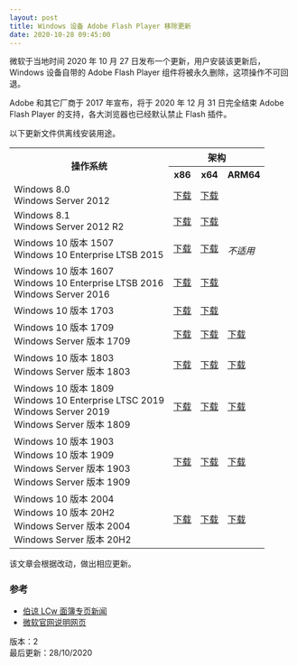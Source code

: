 ```yaml
---
layout: post
title: Windows 设备 Adobe Flash Player 移除更新
date: 2020-10-28 09:45:00
---
```

微软于当地时间 2020 年 10 月 27 日发布一个更新，用户安装该更新后，Windows 设备自带的 Adobe Flash Player 组件将被永久删除，这项操作不可回退。

Adobe 和其它厂商于 2017 年宣布，将于 2020 年 12 月 31 日完全结束 Adobe Flash Player 的支持，各大浏览器也已经默认禁止 Flash 插件。

以下更新文件供离线安装用途。

<table>
<tr>
<th rowspan="2">操作系统</th>
<th colspan="3">架构</th>
</tr>
<tr>
<th>x86</th>
<th>x64</th>
<th>ARM64</th>
</tr>
<tr>
<td>Windows 8.0<br>Windows Server 2012</td>
<td><a href="http://download.windowsupdate.com/c/msdownload/update/software/updt/2020/10/windows8-rt-kb4577586-x86_2c105da7125b3d7a33edc8fd07c322261625bd3c.msu">下载</a></td>
<td><a href="http://download.windowsupdate.com/c/msdownload/update/software/updt/2020/10/windows8-rt-kb4577586-x64_3dde08cdb47cb317ba47a9181fceee09951c614c.msu">下载</a></td>
<td rowspan="5" style="font-style: italic">不适用</td>
</tr>
<tr>
<td>Windows 8.1<br>Windows Server 2012 R2</td>
<td><a href="http://download.windowsupdate.com/d/msdownload/update/software/updt/2020/10/windows8.1-kb4577586-x86_d81dcb42a9b91d279c0b7510669bc0d556288fd3.msu">下载</a></td>
<td><a href="http://download.windowsupdate.com/d/msdownload/update/software/updt/2020/10/windows8.1-kb4577586-x64_1c039dbdafaf12e9163e8d56cf578cc998306ecd.msu">下载</a></td>
</tr>
<tr>
<td>Windows 10 版本 1507<br>Windows 10 Enterprise LTSB 2015</td>
<td><a href="http://download.windowsupdate.com/d/msdownload/update/software/updt/2020/10/windows10.0-kb4577586-x86_cc1837e27113e5444e025cf2dc2e2ed556ba77f9.msu">下载</a></td>
<td><a href="http://download.windowsupdate.com/c/msdownload/update/software/updt/2020/10/windows10.0-kb4577586-x64_a0ff1622de1e30a2400d56903161a3c0757c29d1.msu">下载</a></td>
</tr>
<tr>
<td>Windows 10 版本 1607<br>Windows 10 Enterprise LTSB 2016<br>Windows Server 2016</td>
<td><a href="http://download.windowsupdate.com/d/msdownload/update/software/updt/2020/10/windows10.0-kb4577586-x86_97a4f342e91e40b921727a8b944a29f7155f3ca1.msu">下载</a></td>
<td><a href="http://download.windowsupdate.com/c/msdownload/update/software/updt/2020/10/windows10.0-kb4577586-x64_809b9640d04c5af4c7e78499052abaa936cb670a.msu">下载</a></td>
</tr>
<tr>
<td>Windows 10 版本 1703</td>
<td><a href="http://download.windowsupdate.com/d/msdownload/update/software/updt/2020/10/windows10.0-kb4577586-x86_9a3ade6ec24a2627276cbd7df0b39ece8ffee269.msu">下载</a></td>
<td><a href="http://download.windowsupdate.com/c/msdownload/update/software/updt/2020/10/windows10.0-kb4577586-x64_84ef2e9e7eb6bd2a3cfa5a8aef59adccab988e7d.msu">下载</a></td>
</tr>
<tr>
<td>Windows 10 版本 1709<br>Windows Server 版本 1709</td>
<td><a href="http://download.windowsupdate.com/c/msdownload/update/software/updt/2020/10/windows10.0-kb4577586-x86_f1ee6a8c9cdc91b4486fde9dc98c9dc5f9babc77.msu">下载</a></td>
<td><a href="http://download.windowsupdate.com/d/msdownload/update/software/updt/2020/10/windows10.0-kb4577586-x64_e0921a984710c3992b68e570115b29b9e8e5c708.msu">下载</a></td>
<td><a href="http://download.windowsupdate.com/d/msdownload/update/software/updt/2020/10/windows10.0-kb4577586-arm64_81d999c5c09cfd4e914cfaaa6f3c80b8ec911a84.msu">下载</a></td>
</tr>
<tr>
<td>Windows 10 版本 1803<br>Windows Server 版本 1803</td>
<td><a href="http://download.windowsupdate.com/d/msdownload/update/software/updt/2020/10/windows10.0-kb4577586-x86_b737ffa841d2aab5cbf5e00560b93577a6d0b4d2.msu">下载</a></td>
<td><a href="http://download.windowsupdate.com/c/msdownload/update/software/updt/2020/10/windows10.0-kb4577586-x64_07eba1db5a2cfac83683bd43d727a3195a94b39b.msu">下载</a></td>
<td><a href="http://download.windowsupdate.com/d/msdownload/update/software/updt/2020/10/windows10.0-kb4577586-arm64_e6c65b35f640b4541a674b77b064c1e4d066e52d.msu">下载</a></td>
</tr>
<tr>
<td>Windows 10 版本 1809<br>Windows 10 Enterprise LTSC 2019<br>Windows Server 2019<br>Windows Server 版本 1809</td>
<td><a href="http://download.windowsupdate.com/d/msdownload/update/software/updt/2020/10/windows10.0-kb4577586-x86_947f151a8bb5a0b0797702e53431c52d56c02c32.msu">下载</a></td>
<td><a href="http://download.windowsupdate.com/c/msdownload/update/software/updt/2020/10/windows10.0-kb4577586-x64_d0f434327db9e3308b86591c248c825c03687632.msu">下载</a></td>
<td><a href="http://download.windowsupdate.com/c/msdownload/update/software/updt/2020/10/windows10.0-kb4577586-arm64_9b954e1ca43f467e324283b8be5e5a8ab929e5a4.msu">下载</a></td>
</tr>
<tr>
<td>Windows 10 版本 1903<br>Windows 10 版本 1909<br>Windows Server 版本 1903<br>Windows Server 版本 1909</td>
<td><a href="http://download.windowsupdate.com/c/msdownload/update/software/updt/2020/10/windows10.0-kb4577586-x86_002b1ffa7fb31836aeaed74007a6949d31a96460.msu">下载</a></td>
<td><a href="http://download.windowsupdate.com/c/msdownload/update/software/updt/2020/10/windows10.0-kb4577586-x64_ec16e118cd8b99df185402c7a0c65a31e031a6f0.msu">下载</a></td>
<td><a href="http://download.windowsupdate.com/d/msdownload/update/software/updt/2020/10/windows10.0-kb4577586-arm64_cacff17e2776c6ade22df2533a674b0b68f13bc1.msu">下载</a></td>
</tr>
<tr>
<td>Windows 10 版本 2004<br>Windows 10 版本 20H2<br>Windows Server 版本 2004<br>Windows Server 版本 20H2</td>
<td><a href="http://download.windowsupdate.com/d/msdownload/update/software/updt/2020/10/windows10.0-kb4577586-x86_238da6b730a3f6a709f31980b87e2d8ecb0a8973.msu">下载</a></td>
<td><a href="http://download.windowsupdate.com/c/msdownload/update/software/updt/2020/10/windows10.0-kb4577586-x64_c9bb49df325c20ddc147137b3f769fa44d800dde.msu">下载</a></td>
<td><a href="http://download.windowsupdate.com/c/msdownload/update/software/updt/2020/10/windows10.0-kb4577586-arm64_935f62c2ac5987ceda52ca0358664f5b6be381d8.msu">下载</a></td>
</tr>
</table>

该文章会根据改动，做出相应更新。

### 参考

* [伯谅 LCw 面簿专页新闻](https://www.facebook.com/win98selcwpage/posts/3365279113521135)
* [微软官网说明网页](https://support.microsoft.com/en-us/help/4577586)

版本：2    
最后更新：28/10/2020
